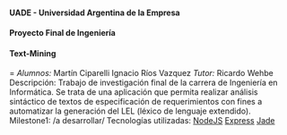 #### UADE - Universidad Argentina de la Empresa
#### Proyecto Final de Ingeniería
#### Text-Mining
=
_Alumnos:_
Martín Ciparelli
Ignacio Ríos Vazquez
_Tutor:_
Ricardo Wehbe
Descripción:
Trabajo de investigación final de la carrera de Ingeniería en Informática. 
Se trata de una aplicación que permita realizar análisis sintáctico de textos de especificación de requerimientos con fines a automatizar la generación del LEL (léxico de lenguaje extendido).
Milestone1:
/a desarrollar/
Tecnologías utilizadas:
[NodeJS](http://nodejs.org)
[Express](http://expressjs.com)
[Jade](http://jade-lang.com)
